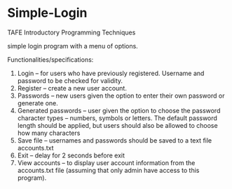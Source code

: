 # Simple-Login
TAFE Introductory Programming Techniques 

simple login program with a menu of options.

Functionalities/specifications:
1. Login – for users who have previously registered. Username and password to be checked for validity.  
2. Register – create a new user account. 
3. Passwords – new users given the option to enter their own password or generate one. 
4. Generated passwords – user given the option to choose the password character types – numbers, symbols or letters. The default password length should be applied, but users should also be allowed to choose how many characters
5. Save file – usernames and passwords should be saved to a text file accounts.txt 
6. Exit – delay for 2 seconds before exit 
7. View accounts – to display user account information from the accounts.txt file (assuming that only admin have access to this program). 
